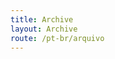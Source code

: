 ```yaml
---
title: Archive
layout: Archive
route: /pt-br/arquivo
---
```

<!-- no-content
  Content here not used, see ``src/layouts/PageError``
  Please edit PageError layout instead.
-->

